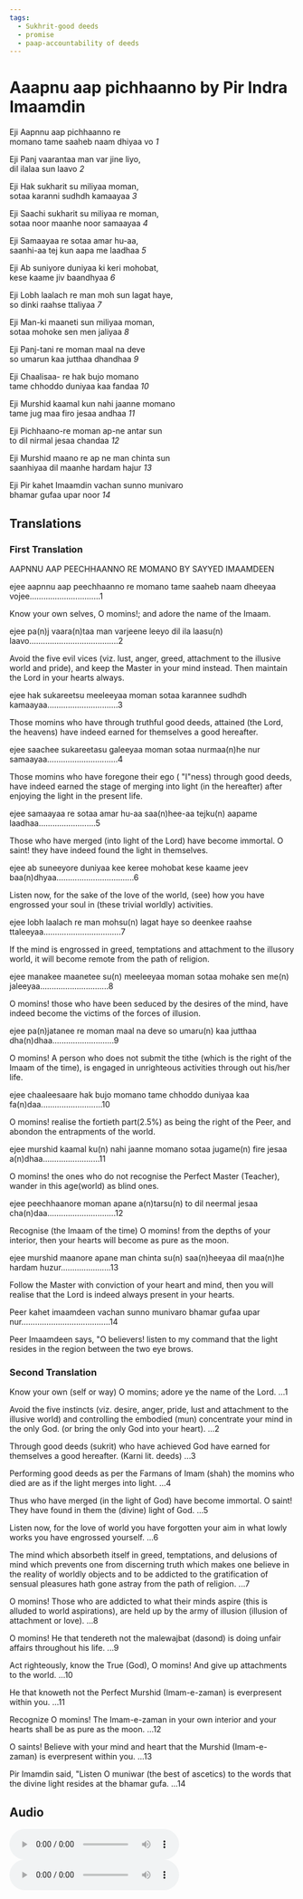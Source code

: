 ```yaml
---
tags:
  - Sukhrit-good deeds
  - promise
  - paap-accountability of deeds
---
```


# Aaapnu aap pichhaanno by Pir Indra Imaamdin

Eji Aapnnu aap pichhaanno re  
momano tame saaheb naam dhiyaa vo *1*  

Eji Panj vaarantaa man var jine liyo,  
dil ilalaa sun laavo *2*  

Eji Hak sukharit su miliyaa moman,  
sotaa karanni sudhdh kamaayaa *3*  

Eji Saachi sukharit su miliyaa re moman,  
sotaa noor maanhe noor samaayaa *4*  

Eji Samaayaa re sotaa amar hu-aa,  
saanhi-aa tej kun aapa me laadhaa *5*  

Eji Ab suniyore duniyaa ki keri mohobat,  
kese kaame jiv baandhyaa *6*  

Eji Lobh laalach re man moh sun lagat haye,  
so dinki raahse ttaliyaa *7*  

Eji Man-ki maaneti sun miliyaa moman,  
sotaa mohoke sen men jaliyaa *8*  

Eji Panj-tani re moman maal na deve  
so umarun kaa jutthaa dhandhaa *9*  

Eji Chaalisaa- re hak bujo momano  
tame chhoddo duniyaa kaa fandaa *10*  

Eji Murshid kaamal kun nahi jaanne momano  
tame jug maa firo jesaa andhaa *11*  

Eji Pichhaano-re moman ap-ne antar sun  
to dil nirmal jesaa chandaa *12*  

Eji Murshid maano re ap ne man chinta sun  
saanhiyaa dil maanhe hardam hajur *13*  

Eji Pir kahet Imaamdin vachan sunno munivaro  
bhamar gufaa upar noor *14*  

## Translations


### First Translation
AAPNNU AAP PEECHHAANNO RE MOMANO
BY SAYYED IMAAMDEEN

ejee aapnnu aap peechhaanno re momano
tame saaheb naam dheeyaa vojee...............................1

Know your own selves, O momins!; and adore the name of the Imaam.

ejee pa(n)j vaara(n)taa man varjeene leeyo
dil ila laasu(n) laavo.......................................2

Avoid the five evil vices (viz. lust, anger, greed,
attachment to the illusive world and pride), and keep the Master
in your mind instead. Then maintain the Lord in your hearts always.

ejee hak sukareetsu meeleeyaa moman
sotaa karannee sudhdh kamaayaa...............................3

Those momins who have through truthful good deeds,
attained (the Lord, the heavens) have indeed earned
for themselves a good hereafter.

ejee saachee sukareetasu galeeyaa moman
sotaa nurmaa(n)he nur samaayaa...............................4

Those momins who have foregone their ego ( "I"ness) through
good deeds, have indeed earned the stage of merging into light
(in the hereafter) after enjoying the light in the present life.

ejee samaayaa re sotaa amar hu-aa
saa(n)hee-aa tejku(n) aapame laadhaa.........................5

Those who have merged (into light of the Lord) have become immortal.
O saint! they have indeed found the light in themselves.

ejee ab suneeyore duniyaa kee keree mohobat
kese kaame jeev baa(n)dhyaa..................................6

Listen now, for the sake of the love of the world,
(see) how you have engrossed your soul in (these trivial worldly) activities.

ejee lobh laalach re man mohsu(n) lagat haye
so deenkee raahse ttaleeyaa..................................7

If the mind is engrossed in greed, temptations and attachment
to the illusory world, it will become remote from the path of religion.

ejee manakee maanetee su(n) meeleeyaa moman
sotaa mohake sen me(n) jaleeyaa..............................8

O momins! those who have been seduced by the desires of the mind,
have indeed become the victims of the forces of illusion.

ejee pa(n)jatanee re moman maal na deve
so umaru(n) kaa jutthaa dha(n)dhaa...........................9

O momins! A person who does not submit the tithe
(which is the right of the Imaam of the time),
is engaged in unrighteous activities through out his/her life.

ejee chaaleesaare hak bujo momano
tame chhoddo duniyaa kaa fa(n)daa...........................10

O momins! realise the fortieth part(2.5%) as being the right of the Peer,
and abondon the entrapments of the world.

ejee murshid kaamal ku(n) nahi jaanne momano
sotaa jugame(n) fire jesaa a(n)dhaa.........................11

O momins! the ones who do not recognise the Perfect
Master (Teacher), wander in this age(world) as blind ones.

ejee peechhaanore moman apane a(n)tarsu(n)
to dil neermal jesaa cha(n)daa..............................12

Recognise (the Imaam of the time) O momins! from the depths
of your interior, then your hearts will become as pure as the moon.

ejee murshid maanore apane man chinta su(n)
saa(n)heeyaa dil maa(n)he hardam huzur......................13

Follow the Master with conviction of your heart and mind,
then you will realise that the Lord is indeed always present in your hearts.

Peer kahet imaamdeen vachan sunno munivaro
bhamar gufaa upar nur.......................................14

Peer Imaamdeen says, "O believers! listen to my command
that the light resides in the region between the two eye brows.


### Second Translation
Know your own (self or way) O momins; adore ye the name of the Lord. ...1

Avoid the five instincts (viz. desire, anger, pride, lust and attachment to the illusive world) and controlling the embodied (mun) concentrate your mind in the only God. (or bring the only God into your heart). ...2

Through good deeds (sukrit) who have achieved God have earned for themselves a good hereafter. (Karni lit. deeds) ...3

Performing good deeds as per the Farmans of Imam (shah) the momins who died are as if the light merges into light. ...4

Thus who have merged (in the light of God) have become immortal. O saint! They have found in them the (divine) light of God. ...5

Listen now, for the love of world you have forgotten your aim in what lowly works you have engrossed yourself. ...6

The mind which absorbeth itself in greed, temptations, and delusions of mind which prevents one from discerning truth which makes one believe in the reality of worldly objects and to be addicted to the gratification of sensual pleasures hath gone astray from the path of religion. ...7

O momins! Those who are addicted to what their minds aspire (this is alluded to world aspirations), are held up by the army of illusion (illusion of attachment or love). ...8

O momins! He that tendereth not the malewajbat (dasond) is doing unfair affairs throughout his life. ...9

Act righteously, know the True (God), O momins! And give up attachments to the world. ...10

He that knoweth not the Perfect Murshid (Imam-e-zaman) is everpresent within you. ...11

Recognize O momins! The Imam-e-zaman in your own interior and your hearts shall be as pure as the moon. ...12

O saints! Believe with your mind and heart that the Murshid (Imam-e-zaman) is everpresent within you. ...13

Pir Imamdin said, "Listen O muniwar (the best of ascetics) to the words that the divine light resides at the bhamar gufa. ...14

## Audio
<audio controls>
        <source src="http://heritage.ismaili.net/audio/play/18307" type="audio/mpeg">
        Your browser does not support the audio element.
</audio>

<audio controls>
        <source src="http://heritage.ismaili.net/audio/play/643" type="audio/mpeg">
        Your browser does not support the audio element.
</audio>
